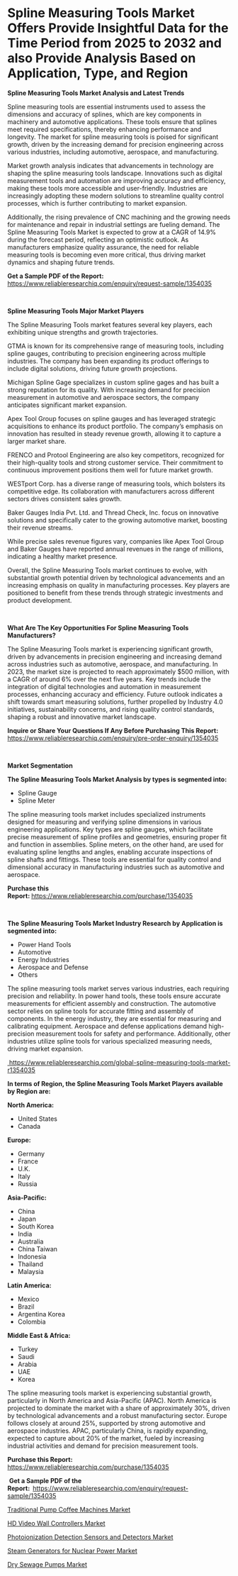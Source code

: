 <p><h1>Spline Measuring Tools Market Offers Provide Insightful Data for the Time Period from 2025 to 2032 and also Provide Analysis Based on Application, Type, and Region</h1></p><p><strong>Spline Measuring Tools Market Analysis and Latest Trends</strong></p>
<p><p>Spline measuring tools are essential instruments used to assess the dimensions and accuracy of splines, which are key components in machinery and automotive applications. These tools ensure that splines meet required specifications, thereby enhancing performance and longevity. The market for spline measuring tools is poised for significant growth, driven by the increasing demand for precision engineering across various industries, including automotive, aerospace, and manufacturing.</p><p>Market growth analysis indicates that advancements in technology are shaping the spline measuring tools landscape. Innovations such as digital measurement tools and automation are improving accuracy and efficiency, making these tools more accessible and user-friendly. Industries are increasingly adopting these modern solutions to streamline quality control processes, which is further contributing to market expansion.</p><p>Additionally, the rising prevalence of CNC machining and the growing needs for maintenance and repair in industrial settings are fueling demand. The Spline Measuring Tools Market is expected to grow at a CAGR of 14.9% during the forecast period, reflecting an optimistic outlook. As manufacturers emphasize quality assurance, the need for reliable measuring tools is becoming even more critical, thus driving market dynamics and shaping future trends.</p></p>
<p><strong>Get a Sample PDF of the Report:&nbsp;</strong> <a href="https://www.reliableresearchiq.com/enquiry/request-sample/1354035?utm_campaign=1906&utm_medium=2&utm_source=Github&utm_content=ia&utm_term=28022025&utm_id=spline-measuring-tools">https://www.reliableresearchiq.com/enquiry/request-sample/1354035</a></p>
<p>&nbsp;</p>
<p><strong>Spline Measuring Tools Major Market Players</strong></p>
<p><p>The Spline Measuring Tools market features several key players, each exhibiting unique strengths and growth trajectories. </p><p>GTMA is known for its comprehensive range of measuring tools, including spline gauges, contributing to precision engineering across multiple industries. The company has been expanding its product offerings to include digital solutions, driving future growth projections.</p><p>Michigan Spline Gage specializes in custom spline gages and has built a strong reputation for its quality. With increasing demand for precision measurement in automotive and aerospace sectors, the company anticipates significant market expansion.</p><p>Apex Tool Group focuses on spline gauges and has leveraged strategic acquisitions to enhance its product portfolio. The company’s emphasis on innovation has resulted in steady revenue growth, allowing it to capture a larger market share.</p><p>FRENCO and Protool Engineering are also key competitors, recognized for their high-quality tools and strong customer service. Their commitment to continuous improvement positions them well for future market growth.</p><p>WESTport Corp. has a diverse range of measuring tools, which bolsters its competitive edge. Its collaboration with manufacturers across different sectors drives consistent sales growth.</p><p>Baker Gauges India Pvt. Ltd. and Thread Check, Inc. focus on innovative solutions and specifically cater to the growing automotive market, boosting their revenue streams.</p><p>While precise sales revenue figures vary, companies like Apex Tool Group and Baker Gauges have reported annual revenues in the range of millions, indicating a healthy market presence. </p><p>Overall, the Spline Measuring Tools market continues to evolve, with substantial growth potential driven by technological advancements and an increasing emphasis on quality in manufacturing processes. Key players are positioned to benefit from these trends through strategic investments and product development.</p></p>
<p>&nbsp;</p>
<p><strong>What Are The Key Opportunities For Spline Measuring Tools Manufacturers?</strong></p>
<p><p>The Spline Measuring Tools market is experiencing significant growth, driven by advancements in precision engineering and increasing demand across industries such as automotive, aerospace, and manufacturing. In 2023, the market size is projected to reach approximately $500 million, with a CAGR of around 6% over the next five years. Key trends include the integration of digital technologies and automation in measurement processes, enhancing accuracy and efficiency. Future outlook indicates a shift towards smart measuring solutions, further propelled by Industry 4.0 initiatives, sustainability concerns, and rising quality control standards, shaping a robust and innovative market landscape.</p></p>
<p><strong>Inquire or Share Your Questions If Any Before Purchasing This Report:</strong> <a href="https://www.reliableresearchiq.com/enquiry/pre-order-enquiry/1354035?utm_campaign=1906&utm_medium=2&utm_source=Github&utm_content=ia&utm_term=28022025&utm_id=spline-measuring-tools">https://www.reliableresearchiq.com/enquiry/pre-order-enquiry/1354035</a></p>
<p>&nbsp;</p>
<p><strong>Market Segmentation</strong></p>
<p><strong>The Spline Measuring Tools Market Analysis by types is segmented into:</strong></p>
<p><ul><li>Spline Gauge</li><li>Spline Meter</li></ul></p>
<p><p>The spline measuring tools market includes specialized instruments designed for measuring and verifying spline dimensions in various engineering applications. Key types are spline gauges, which facilitate precise measurement of spline profiles and geometries, ensuring proper fit and function in assemblies. Spline meters, on the other hand, are used for evaluating spline lengths and angles, enabling accurate inspections of spline shafts and fittings. These tools are essential for quality control and dimensional accuracy in manufacturing industries such as automotive and aerospace.</p></p>
<p><strong>Purchase this Report:&nbsp;</strong><a href="https://www.reliableresearchiq.com/purchase/1354035?utm_campaign=1906&utm_medium=2&utm_source=Github&utm_content=ia&utm_term=28022025&utm_id=spline-measuring-tools">https://www.reliableresearchiq.com/purchase/1354035</a></p>
<p>&nbsp;</p>
<p><strong>The Spline Measuring Tools Market Industry Research by Application is segmented into:</strong></p>
<p><ul><li>Power Hand Tools</li><li>Automotive</li><li>Energy Industries</li><li>Aerospace and Defense</li><li>Others</li></ul></p>
<p><p>The spline measuring tools market serves various industries, each requiring precision and reliability. In power hand tools, these tools ensure accurate measurements for efficient assembly and construction. The automotive sector relies on spline tools for accurate fitting and assembly of components. In the energy industry, they are essential for measuring and calibrating equipment. Aerospace and defense applications demand high-precision measurement tools for safety and performance. Additionally, other industries utilize spline tools for various specialized measuring needs, driving market expansion.</p></p>
<p><a href="https://www.reliableresearchiq.com/global-spline-measuring-tools-market-r1354035?utm_campaign=1906&utm_medium=2&utm_source=Github&utm_content=ia&utm_term=28022025&utm_id=spline-measuring-tools">&nbsp;https://www.reliableresearchiq.com/global-spline-measuring-tools-market-r1354035</a></p>
<p><strong>In terms of Region, the Spline Measuring Tools Market Players available by Region are:</strong></p>
<p>
    <p> <strong> North America: </strong>
        <ul>
            <li>United States</li>
            <li>Canada</li>
        </ul>
        </p> 
    <p> <strong> Europe: </strong>
        <ul>
            <li>Germany</li>
            <li>France</li>
            <li>U.K.</li>
            <li>Italy</li>
            <li>Russia</li>
        </ul>
        </p> 
    <p> <strong> Asia-Pacific: </strong>
        <ul>
            <li>China</li>
            <li>Japan</li>
            <li>South Korea</li>
            <li>India</li>
            <li>Australia</li>
            <li>China Taiwan</li>
            <li>Indonesia</li>
            <li>Thailand</li>
            <li>Malaysia</li>
        </ul>
        </p> 
    <p> <strong> Latin America: </strong>
        <ul>
            <li>Mexico</li>
            <li>Brazil</li>
            <li>Argentina Korea</li>
            <li>Colombia</li>
        </ul>
        </p> 
    <p> <strong> Middle East & Africa: </strong>
        <ul>
            <li>Turkey</li>
            <li>Saudi</li>
            <li>Arabia</li>
            <li>UAE</li>
            <li>Korea</li>
        </ul>
    </p>
    </p>
<p><p>The spline measuring tools market is experiencing substantial growth, particularly in North America and Asia-Pacific (APAC). North America is projected to dominate the market with a share of approximately 30%, driven by technological advancements and a robust manufacturing sector. Europe follows closely at around 25%, supported by strong automotive and aerospace industries. APAC, particularly China, is rapidly expanding, expected to capture about 20% of the market, fueled by increasing industrial activities and demand for precision measurement tools.</p></p>
<p><strong>Purchase this Report: </strong><a href="https://www.reliableresearchiq.com/purchase/1354035?utm_campaign=1906&utm_medium=2&utm_source=Github&utm_content=ia&utm_term=28022025&utm_id=spline-measuring-tools">https://www.reliableresearchiq.com/purchase/1354035</a></p>
<p>&nbsp;<strong>Get a Sample PDF of the Report:&nbsp;&nbsp;</strong><a href="https://www.reliableresearchiq.com/enquiry/request-sample/1354035?utm_campaign=1906&utm_medium=2&utm_source=Github&utm_content=ia&utm_term=28022025&utm_id=spline-measuring-tools">https://www.reliableresearchiq.com/enquiry/request-sample/1354035</a></p>
<p><strong></strong></p>
<p><p><a href="https://github.com/abuegalawixo/Market-Research-Report-List-1/blob/main/traditional-pump-coffee-machines-market.md?utm_campaign=1906&utm_medium=2&utm_source=Github&utm_content=ia&utm_term=28022025&utm_id=spline-measuring-tools">Traditional Pump Coffee Machines Market</a></p><p><a href="https://github.com/jhoonatsev/Market-Research-Report-List-1/blob/main/hd-video-wall-controllers-market.md?utm_campaign=1906&utm_medium=2&utm_source=Github&utm_content=ia&utm_term=28022025&utm_id=spline-measuring-tools">HD Video Wall Controllers Market</a></p><p><a href="https://github.com/kirstejuvet/Market-Research-Report-List-1/blob/main/photoionization-detection-sensors-and-detectors-market.md?utm_campaign=1906&utm_medium=2&utm_source=Github&utm_content=ia&utm_term=28022025&utm_id=spline-measuring-tools">Photoionization Detection Sensors and Detectors Market</a></p><p><a href="https://github.com/godutetraeva/Market-Research-Report-List-1/blob/main/steam-generators-for-nuclear-power-market.md?utm_campaign=1906&utm_medium=2&utm_source=Github&utm_content=ia&utm_term=28022025&utm_id=spline-measuring-tools">Steam Generators for Nuclear Power Market</a></p><p><a href="https://github.com/trossdushi7u/Market-Research-Report-List-1/blob/main/dry-sewage-pumps-market.md?utm_campaign=1906&utm_medium=2&utm_source=Github&utm_content=ia&utm_term=28022025&utm_id=spline-measuring-tools">Dry Sewage Pumps Market</a></p></p>